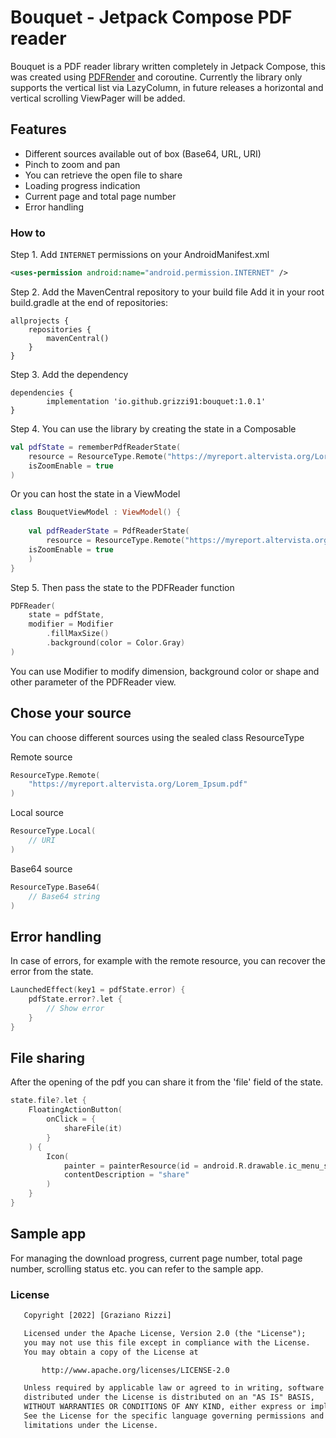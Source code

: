 # Bouquet - Jetpack Compose PDF reader

Bouquet is a PDF reader library written completely in Jetpack Compose, this was created using [PDFRender](https://developer.android.com/reference/android/graphics/pdf/PdfRenderer) and coroutine.
Currently the library only supports the vertical list via LazyColumn, in future releases a horizontal and vertical scrolling ViewPager will be added.

## Features

- Different sources available out of box (Base64, URL, URI)
- Pinch to zoom and pan
- You can retrieve the open file to share
- Loading progress indication
- Current page and total page number
- Error handling

### How to

Step 1. Add `INTERNET` permissions on your AndroidManifest.xml

```xml
<uses-permission android:name="android.permission.INTERNET" />
```

Step 2. Add the MavenCentral repository to your build file
Add it in your root build.gradle at the end of repositories:

	allprojects {
		repositories {
			mavenCentral()
		}
	}
Step 3. Add the dependency

	dependencies {
	        implementation 'io.github.grizzi91:bouquet:1.0.1'
	}

Step 4. You can use the library by creating the state in a Composable

```kotlin
val pdfState = rememberPdfReaderState(
	resource = ResourceType.Remote("https://myreport.altervista.org/Lorem_Ipsum.pdf"),
	isZoomEnable = true
)
```

Or you can host the state in a ViewModel

```kotlin
class BouquetViewModel : ViewModel() {
  
    val pdfReaderState = PdfReaderState(
        resource = ResourceType.Remote("https://myreport.altervista.org/Lorem_Ipsum.pdf"),
	isZoomEnable = true
    )
}
```
Step 5. Then pass the state to the PDFReader function

```kotlin
PDFReader(
	state = pdfState,
	modifier = Modifier
		.fillMaxSize()
		.background(color = Color.Gray)
)
```

You can use Modifier to modify dimension, background color or shape and other parameter of the PDFReader view.

## Chose your source

You can choose different sources using the sealed class ResourceType

Remote source
```kotlin
ResourceType.Remote(
	"https://myreport.altervista.org/Lorem_Ipsum.pdf"
)
```
Local source

```kotlin
ResourceType.Local(
	// URI
)
```
Base64 source

```kotlin
ResourceType.Base64(
	// Base64 string
)
```

## Error handling

In case of errors, for example with the remote resource, you can recover the error from the state.

```kotlin
LaunchedEffect(key1 = pdfState.error) {
	pdfState.error?.let {
		// Show error
	}
}
```

## File sharing

After the opening of the pdf you can share it from the 'file' field of the state.

```kotlin
state.file?.let {
	FloatingActionButton(
		onClick = {
			shareFile(it)
		}
	) {
		Icon(
			painter = painterResource(id = android.R.drawable.ic_menu_share),
			contentDescription = "share"
		)
	}
}
```

## Sample app

For managing the download progress, current page number, total page number, scrolling status etc. you can refer to the sample app.

### License
```xml
   Copyright [2022] [Graziano Rizzi]

   Licensed under the Apache License, Version 2.0 (the "License");
   you may not use this file except in compliance with the License.
   You may obtain a copy of the License at

       http://www.apache.org/licenses/LICENSE-2.0

   Unless required by applicable law or agreed to in writing, software
   distributed under the License is distributed on an "AS IS" BASIS,
   WITHOUT WARRANTIES OR CONDITIONS OF ANY KIND, either express or implied.
   See the License for the specific language governing permissions and
   limitations under the License.
```

